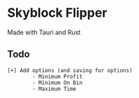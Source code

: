 # Skyblock Flipper

Made with Tauri and Rust

## Todo

```
[+] Add options (and saving for options)
        - Minimum Profit
        - Minimum On Bin
        - Maximum Time
```


